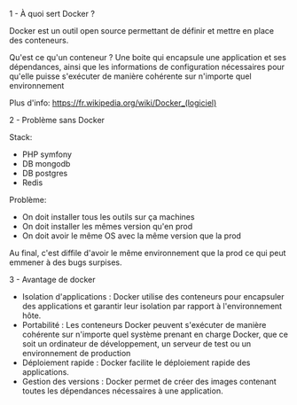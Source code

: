 1 - À quoi sert Docker ? 

Docker est un outil open source permettant de définir et mettre en place des conteneurs.

Qu'est ce qu'un conteneur ? Une boite qui encapsule une application et ses dépendances, ainsi que les informations de configuration nécessaires pour qu'elle puisse s'exécuter de manière cohérente sur n'importe quel environnement

Plus d'info: https://fr.wikipedia.org/wiki/Docker_(logiciel)

2 - Problème sans Docker

Stack:
- PHP symfony
- DB mongodb
- DB postgres
- Redis

Problème:
- On doit installer tous les outils sur ça machines
- On doit installer les mêmes version qu'en prod
- On doit avoir le même OS avec la même version que la prod

Au final, c'est diffile d'avoir le même environnement que la prod ce qui peut emmener à des bugs surpises.

3 - Avantage de docker

- Isolation d'applications : Docker utilise des conteneurs pour encapsuler des applications et garantir leur isolation par rapport à l'environnement hôte.
- Portabilité : Les conteneurs Docker peuvent s'exécuter de manière cohérente sur n'importe quel système prenant en charge Docker, que ce soit un ordinateur de développement, un serveur de test ou un environnement de production
- Déploiement rapide : Docker facilite le déploiement rapide des applications.
- Gestion des versions : Docker permet de créer des images contenant toutes les dépendances nécessaires à une application.